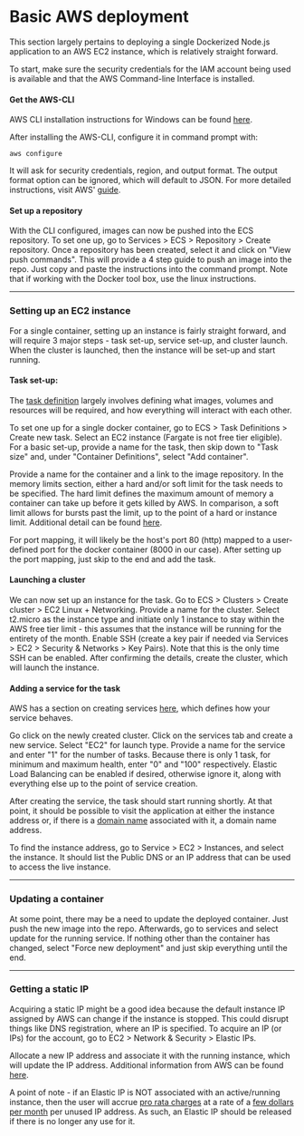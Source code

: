 # Basic AWS deployment

This section largely pertains to deploying a single Dockerized Node.js application to an AWS EC2 instance, which is relatively straight forward.

To start, make sure the security credentials for the IAM account being used is available and that the AWS Command-line Interface is installed.

#### Get the AWS-CLI

AWS CLI installation instructions for Windows can be found [here](https://docs.aws.amazon.com/cli/latest/userguide/install-windows.html).

After installing the AWS-CLI, configure it in command prompt with:

`aws configure`

It will ask for security credentials, region, and output format. The output format option can be ignored, which will default to JSON. For more detailed instructions, visit AWS&#39; [guide](https://docs.aws.amazon.com/cli/latest/userguide/cli-chap-configure.html).

#### Set up a repository

With the CLI configured, images can now be pushed into the ECS repository. To set one up, go to Services > ECS > Repository > Create repository. Once a repository has been created, select it and click on "View push commands". This will provide a 4 step guide to push an image into the repo. Just copy and paste the instructions into the command prompt. Note that if working with the Docker tool box, use the linux instructions.

----

### Setting up an EC2 instance
For a single container, setting up an instance is fairly straight forward, and will require 3 major steps - task set-up, service set-up, and cluster launch. When the cluster is launched, then the instance will be set-up and start running.

#### Task set-up:
The [task definition](https://docs.aws.amazon.com/AWSCloudFormation/latest/UserGuide/aws-resource-ecs-taskdefinition.html) largely involves defining what images, volumes and resources will be required, and how everything will interact with each other.

To set one up for a single docker container, go to ECS > Task Definitions > Create new task. Select an EC2 instance (Fargate is not free tier eligible).  For a basic set-up, provide a name for the task, then skip down to "Task size" and, under "Container Definitions&#34;, select "Add container&#34;. 

Provide a name for the container and a link to the image repository. In the memory limits section, either a hard and/or soft limit for the task needs to be specified. The hard limit defines the maximum amount of memory a container can take up before it gets killed by AWS. In comparison, a soft limit allows for bursts past the limit, up to the point of a hard or instance limit. Additional detail can be found [here](https://docs.aws.amazon.com/AmazonECS/latest/developerguide/task_definition_parameters.html). 

For port mapping, it will likely be the host&#39;s port 80 (http) mapped to a user-defined port for the docker container (8000 in our case).  After setting up the port mapping, just skip to the end and add the task.

#### Launching a cluster
We can now set up an instance for the task. Go to ECS > Clusters > Create cluster > EC2 Linux + Networking. Provide a name for the cluster. Select t2.micro as the instance type and initiate only 1 instance to stay within the AWS free tier limit - this assumes that the instance will be running for the entirety of the month. Enable SSH (create a key pair if needed via Services > EC2 > Security & Networks > Key Pairs). Note that this is the only time SSH can be enabled. After confirming the details, create the cluster, which will launch the instance.

#### Adding a service for the task
AWS has a section on creating services [here](https://docs.aws.amazon.com/AmazonECS/latest/developerguide/create-service.html), which defines how your service behaves.

Go click on the newly created cluster. Click on the services tab and create a new service. Select "EC2" for launch type. Provide a name for the service and enter "1" for the number of tasks. Because there is only 1 task, for minimum and maximum health, enter "0" and "100" respectively. Elastic Load Balancing can be enabled if desired, otherwise ignore it, along with everything else up to the point of service creation.

After creating the service, the task should start running shortly. At that point, it should be possible to visit the application at either the instance address or, if there is a [domain name](https://github.com/atcsrepo/Misc-notes/blob/master/Domain-name.md) associated with it, a domain name address.

To find the instance address, go to Service > EC2 > Instances, and select the instance. It should list the Public DNS or an IP address that can be used to access the live instance.

----

### Updating a container
At some point, there may be a need to update the deployed container. Just push the new image into the repo. Afterwards, go to services and select update for the running service. If nothing other than the container has changed, select "Force  new deployment" and just skip everything until the end.

----

### Getting a static IP
Acquiring a static IP might be a good idea because the default instance IP assigned by AWS can change if the instance is stopped. This could disrupt things like DNS registration, where an IP is specified. To acquire an IP (or IPs) for the account, go to EC2 > Network & Security > Elastic IPs.

Allocate a new IP address and associate it with the running instance, which will update the IP address. Additional information from AWS can be found [here](https://docs.aws.amazon.com/AWSEC2/latest/UserGuide/elastic-ip-addresses-eip.html).

A point of note - if an Elastic IP is NOT associated with an active/running instance, then the user will accrue [pro rata charges](https://aws.amazon.com/premiumsupport/knowledge-center/elastic-ip-charges/) at a rate of a [few dollars per month](https://aws.amazon.com/ec2/pricing/on-demand/#Elastic_IP_Addresses) per unused IP address. As such, an Elastic IP should be released if there is no longer any use for it.
